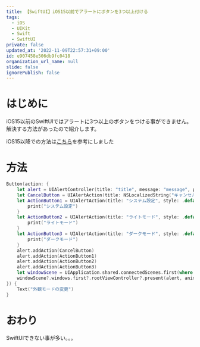 ```yaml
---
title: 【SwiftUI】iOS15以前でアラートにボタンを3つ以上付ける
tags:
  - iOS
  - UIKit
  - Swift
  - SwiftUI
private: false
updated_at: '2022-11-09T22:57:31+09:00'
id: e907458e506db9fc0418
organization_url_name: null
slide: false
ignorePublish: false
---
```

# はじめに
iOS15以前のSwiftUIではアラートに3つ以上のボタンをつける事ができません。
解決する方法があったので紹介します。

iOS15以降での方法は[こちら](https://capibara1969.com/3757/)を参考にしました

# 方法
```swift
Button(action: {
    let alert = UIAlertController(title: "title", message: "message", preferredStyle: .alert)
    let CancelButton = UIAlertAction(title: NSLocalizedString("キャンセル", comment: ""), style: .cancel) { _ in }
    let ActionButton1 = UIAlertAction(title: "システム設定", style: .default) { _ in
        print("システム設定")
    }
    let ActionButton2 = UIAlertAction(title: "ライトモード", style: .default) { _ in
        print("ライトモード")
    }
    let ActionButton3 = UIAlertAction(title: "ダークモード", style: .default) { _ in
        print("ダークモード")
    }
    alert.addAction(CancelButton)
    alert.addAction(ActionButton1)
    alert.addAction(ActionButton2)
    alert.addAction(ActionButton3)
    let windowScene = UIApplication.shared.connectedScenes.first(where: { $0.activationState == .foregroundActive }) as? UIWindowScene
    windowScene?.windows.first?.rootViewController?.present(alert, animated: true, completion: nil)
}) {
    Text("外観モードの変更")
}
```

# おわり
SwiftUIできない事が多い。。。
